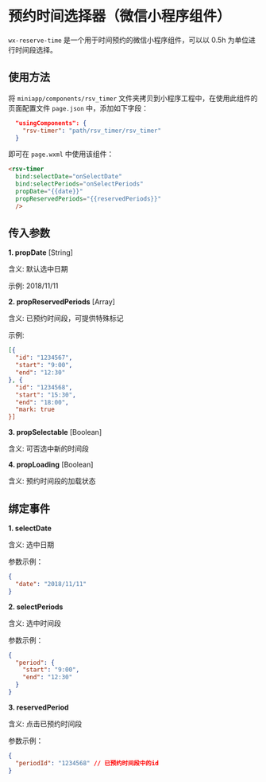 # 预约时间选择器（微信小程序组件）

`wx-reserve-time` 是一个用于时间预约的微信小程序组件，可以以 0.5h 为单位进行时间段选择。

## 使用方法

将 `miniapp/components/rsv_timer` 文件夹拷贝到小程序工程中，在使用此组件的页面配置文件 `page.json` 中，添加如下字段：

```json
  "usingComponents": {
    "rsv-timer": "path/rsv_timer/rsv_timer"
  }
```

即可在 `page.wxml` 中使用该组件：

```html
<rsv-timer 
  bind:selectDate="onSelectDate"
  bind:selectPeriods="onSelectPeriods"
  propDate="{{date}}"
  propReservedPeriods="{{reservedPeriods}}"
  />
```

## 传入参数

**1. propDate** [String]

含义: 默认选中日期

示例: 2018/11/11

**2. propReservedPeriods** [Array]

含义: 已预约时间段，可提供特殊标记

示例: 

```json
[{
  "id": "1234567",
  "start": "9:00",
  "end": "12:30"
}, {
  "id": "1234568",
  "start": "15:30",
  "end": "18:00",
  "mark: true
}]
```
**3. propSelectable** [Boolean]

含义: 可否选中新的时间段

**4. propLoading** [Boolean]

含义: 预约时间段的加载状态

## 绑定事件

**1. selectDate**

含义: 选中日期

参数示例：

```json
{
  "date": "2018/11/11"
}
```

**2. selectPeriods**

含义: 选中时间段

参数示例：

```json
{
  "period": {
    "start": "9:00",
    "end": "12:30"
  }
}
```

**3. reservedPeriod**

含义: 点击已预约时间段

参数示例：

```json
{
  "periodId": "1234568" // 已预约时间段中的id
}
```